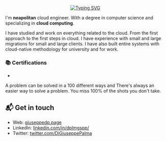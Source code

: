 <p align="center">
  <!-- Typing SVG by DenverCoder1 - https://github.com/DenverCoder1/readme-typing-svg -->
  <a href="https://git.io/typing-svg">
  <img src="https://readme-typing-svg.demolab.com?font=Fira+Code&weight=700&duration=3500&pause=2200&color=F7F400&background=000000&center=true&vCenter=true&multiline=true&width=680&height=45&lines=Hi+%F0%9F%91%8B%2C+piacere+Giuseppe.+I'm+neapolitan+Cloud+Engineer." alt="Typing SVG" /></a>
</p>

I'm **neapolitan** cloud engineer. With a degree in computer science and specializing in **cloud computing**.

I have studied and work on everything related to the cloud. From the first approach to the first steps in cloud. I have experience with small and large migrations for small and large clients. I have also built entire systems with cloud-native methodology for university and for work. 

### 📚 Certifications

- 

A problem can be solved in a 100 different ways and There's always an easier way to solve a problem.
You miss 100% of the shots you don't take.

## 📬 Get in touch

- Web: [giuseppedp.page][1]
- LinkedIn: [linkedin.com/in/dplmgspp/][2]
- Twitter: [twitter.com/DiGiuseppePalma][3]
<!--
![Top Langs](https://github-readme-stats.vercel.app/api/top-langs/?username=GiuseppeDiPalma&langs_count=100&layout=compact)

*NOTE: Top languages does not indicate my skill level or something like that, it's a github metric of which languages i have the most code on github, it's a new feature of github-readme-stats*


**GiuseppeDiPalma/GiuseppeDiPalma** is a ✨ _special_ ✨ repository because its `README.md` (this file) appears on your GitHub profile.

Here are some ideas to get you started:

- 🔭 I’m currently working on ...
- 🌱 I’m currently learning ...
- 👯 I’m looking to collaborate on ...
- 🤔 I’m looking for help with ...
- 💬 Ask me about ...
- 📫 How to reach me: ...
- 😄 Pronouns: ...
- ⚡ Fun fact: ...
-->

[1]: https://giuseppedp.page/
[2]: https://www.linkedin.com/in/dplmgspp/
[3]: https://twitter.com/DiGiuseppePalma

